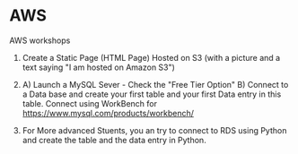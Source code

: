 # AWS
AWS workshops

1) Create a Static Page (HTML Page) Hosted on S3 (with a picture and a text saying "I am hosted on Amazon S3")

2)
	A) Launch a MySQL Sever    - Check the "Free Tier Option"
	B) Connect to a Data base and create your first table and your first Data entry in this table.
Connect using WorkBench for https://www.mysql.com/products/workbench/

3) For More advanced Stuents, you an try to connect to RDS using Python and create the table and the data entry in Python.
